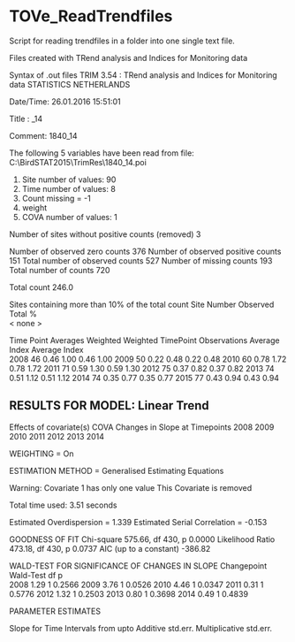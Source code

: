 # TOVe_ReadTrendfiles
Script for reading trendfiles in a folder into one single text file.

Files created with TRend analysis and Indices for Monitoring data 

Syntax of .out files
 TRIM 3.54 :  TRend analysis and Indices for Monitoring data 
 STATISTICS NETHERLANDS 

 Date/Time: 26.01.2016 15:51:01

 Title :          _14

 Comment: 1840_14

 The following  5 variables have been read from file: 
 C:\BirdSTAT2015\TrimRes\1840_14.poi

 1. Site             number of values:    90
 2. Time             number of values:     8
 3. Count            missing =         -1
 4. weight 
 5. COVA             number of values:  1

 Number of sites without positive counts (removed)       3

 Number of observed zero counts         376
 Number of observed positive counts     151
 Total number of observed counts        527
 Number of missing counts               193
 Total number of counts                 720

 Total count                          246.0

 Sites containing more than 10% of the total count 
   Site Number  Observed Total    %   
    < none >

 Time Point Averages 
                                              Weighted  Weighted
   TimePoint  Observations  Average   Index   Average   Index  
    2008              46       0.46    1.00      0.46    1.00
    2009              50       0.22    0.48      0.22    0.48
    2010              60       0.78    1.72      0.78    1.72
    2011              71       0.59    1.30      0.59    1.30
    2012              75       0.37    0.82      0.37    0.82
    2013              74       0.51    1.12      0.51    1.12
    2014              74       0.35    0.77      0.35    0.77
    2015              77       0.43    0.94      0.43    0.94

 RESULTS FOR MODEL: Linear Trend
 --------------------------------
   Effects of covariate(s)
    COVA
   Changes in Slope at Timepoints
   2008  2009  2010  2011  2012  2013  2014 

 WEIGHTING = On

 ESTIMATION METHOD = Generalised Estimating Equations

 Warning: Covariate   1 has only one value 
 This Covariate is removed 


  Total time used:  3.51 seconds

  Estimated Overdispersion     =  1.339
  Estimated Serial Correlation = -0.153

 GOODNESS OF FIT
  Chi-square                575.66, df    430, p 0.0000
  Likelihood Ratio          473.18, df    430, p 0.0737
  AIC (up to a constant)   -386.82

 WALD-TEST FOR SIGNIFICANCE OF CHANGES IN SLOPE 
 Changepoint    Wald-Test  df   p  
   2008             1.29    1  0.2566
   2009             3.76    1  0.0526
   2010             4.46    1  0.0347
   2011             0.31    1  0.5776
   2012             1.32    1  0.2503
   2013             0.80    1  0.3698
   2014             0.49    1  0.4839

 PARAMETER ESTIMATES 

 Slope for Time Intervals
 from upto   Additive  std.err.    Multiplicative   std.err.
